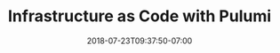 ---
title: "Infrastructure as Code with Pulumi"
date: 2018-07-23T09:37:50-07:00
layout: "infrastructure"
page_class: "topic"
draft: "true"

url: "/infrastructure-as-code"

meta_title: "Infrastructure as Code with Pulumi"
meta_desc: "Pulumi provides a cloud native programming model for infrastructure as code. Any code, any cloud, any app."
meta_image: "assets/images/pulumi.png"

topic: "Cloud Native Programming"
hero_title: "Serverless Programming with Pulumi"
hero_description: "Pulumi provides a cloud native programming model for infrastructure as code: from high-level multi-cloud, to fine-grained cloud-specific libraries.<br><br>Any code, any cloud, any language."
hero_classes: "bg-purple white-text"
hero_right_content: '<div class="code_container">
    <div class="anim_headbar">
        <div class="dot-container">
            <div class="window-dot dot-red"></div>
            <div class="window-dot dot-yellow"></div>
            <div class="window-dot dot-green"></div>
        </div>
    </div>
    <div class="anim_textbox code_display_textbox">
        <div class="code-display">
<pre><code class="javascript hljs">// Create a serverless REST API

import * as cloud from "@pulumi/cloud";<br/>

let app = new cloud.API("my-app");<br/>
app.static("/", "www");<br/>

// Serve a simple REST API on `GET /hello`:

app.get("/hello", (req, res) =><br/>&nbsp;&nbsp;&nbsp;&nbsp;&nbsp;res.json({ hello: "World!" }));</br>

export let url = app.publish().url;<br/><br/><br/></code></pre>
        </div>
    </div>
</div>'
---